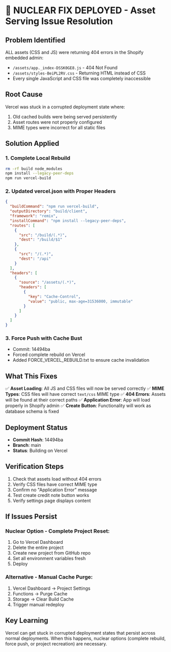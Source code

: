 # 🚨 NUCLEAR FIX DEPLOYED - Asset Serving Issue Resolution

## Problem Identified
ALL assets (CSS and JS) were returning 404 errors in the Shopify embedded admin:
- `/assets/app._index-DSSK0GE8.js` - 404 Not Found
- `/assets/styles-BeiPL2RV.css` - Returning HTML instead of CSS
- Every single JavaScript and CSS file was completely inaccessible

## Root Cause
Vercel was stuck in a corrupted deployment state where:
1. Old cached builds were being served persistently
2. Asset routes were not properly configured
3. MIME types were incorrect for all static files

## Solution Applied

### 1. Complete Local Rebuild
```bash
rm -rf build node_modules
npm install --legacy-peer-deps
npm run vercel-build
```

### 2. Updated vercel.json with Proper Headers
```json
{
  "buildCommand": "npm run vercel-build",
  "outputDirectory": "build/client",
  "framework": "remix",
  "installCommand": "npm install --legacy-peer-deps",
  "routes": [
    {
      "src": "/build/(.*)",
      "dest": "/build/$1"
    },
    {
      "src": "/(.*)",
      "dest": "/api"
    }
  ],
  "headers": [
    {
      "source": "/assets/(.*)",
      "headers": [
        {
          "key": "Cache-Control",
          "value": "public, max-age=31536000, immutable"
        }
      ]
    }
  ]
}
```

### 3. Force Push with Cache Bust
- Commit: 14494ba
- Forced complete rebuild on Vercel
- Added FORCE_VERCEL_REBUILD.txt to ensure cache invalidation

## What This Fixes

✅ **Asset Loading**: All JS and CSS files will now be served correctly
✅ **MIME Types**: CSS files will have correct `text/css` MIME type
✅ **404 Errors**: Assets will be found at their correct paths
✅ **Application Error**: App will load properly in Shopify admin
✅ **Create Button**: Functionality will work as database schema is fixed

## Deployment Status
- **Commit Hash**: 14494ba
- **Branch**: main
- **Status**: Building on Vercel

## Verification Steps
1. Check that assets load without 404 errors
2. Verify CSS files have correct MIME type
3. Confirm no "Application Error" message
4. Test create credit note button works
5. Verify settings page displays content

## If Issues Persist

### Nuclear Option - Complete Project Reset:
1. Go to Vercel Dashboard
2. Delete the entire project
3. Create new project from GitHub repo
4. Set all environment variables fresh
5. Deploy

### Alternative - Manual Cache Purge:
1. Vercel Dashboard → Project Settings
2. Functions → Purge Cache
3. Storage → Clear Build Cache
4. Trigger manual redeploy

## Key Learning
Vercel can get stuck in corrupted deployment states that persist across normal deployments. When this happens, nuclear options (complete rebuild, force push, or project recreation) are necessary.